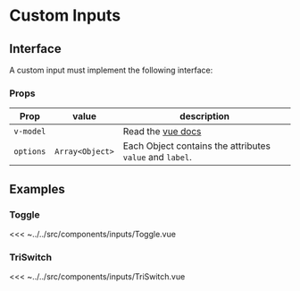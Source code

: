 # Custom Inputs

## Interface

A custom input must implement the following interface:

### Props

| Prop      | value           | description                                                                                 |
| --------- | --------------- | ------------------------------------------------------------------------------------------- |
| `v-model` |                 | Read the [vue docs](https://vuejs.org/v2/guide/components.html#Using-v-model-on-Components) |
| `options` | `Array<Object>` | Each Object contains the attributes `value` and `label`.                                    |

## Examples

### Toggle

<<< ~../../src/components/inputs/Toggle.vue

### TriSwitch

<<< ~../../src/components/inputs/TriSwitch.vue
